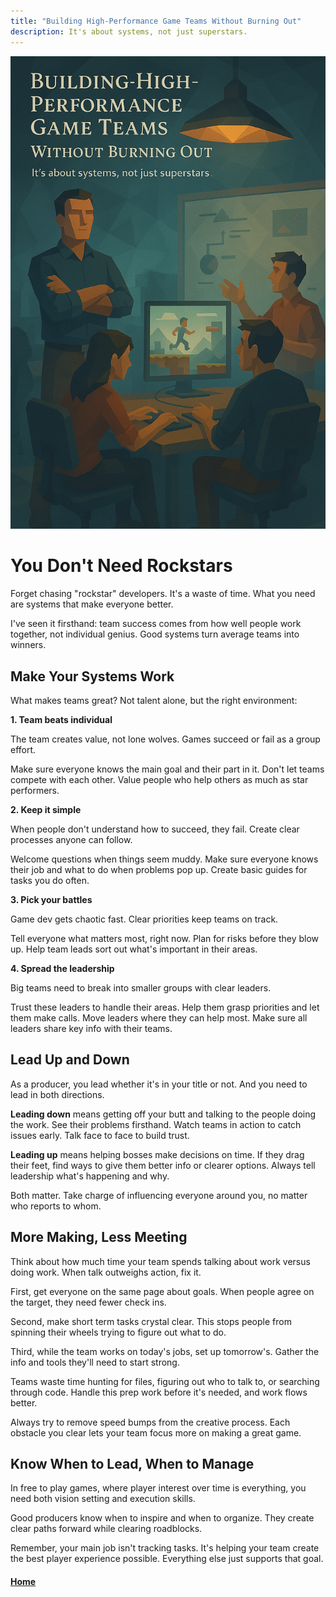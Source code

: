 ```yaml
---
title: "Building High-Performance Game Teams Without Burning Out"
description: It's about systems, not just superstars.
---
```


![Building high Performance Team](./assets/team-performance.png)

# You Don't Need Rockstars

Forget chasing "rockstar" developers. It's a waste of time. What you need are systems that make everyone better.

I've seen it firsthand: team success comes from how well people work together, not individual genius. Good systems turn average teams into winners.

## Make Your Systems Work

What makes teams great? Not talent alone, but the right environment:

**1. Team beats individual**

The team creates value, not lone wolves. Games succeed or fail as a group effort.

Make sure everyone knows the main goal and their part in it. Don't let teams compete with each other. Value people who help others as much as star performers.

**2. Keep it simple**

When people don't understand how to succeed, they fail. Create clear processes anyone can follow.

Welcome questions when things seem muddy. Make sure everyone knows their job and what to do when problems pop up. Create basic guides for tasks you do often.

**3. Pick your battles**

Game dev gets chaotic fast. Clear priorities keep teams on track.

Tell everyone what matters most, right now. Plan for risks before they blow up. Help team leads sort out what's important in their areas.

**4. Spread the leadership**

Big teams need to break into smaller groups with clear leaders.

Trust these leaders to handle their areas. Help them grasp priorities and let them make calls. Move leaders where they can help most. Make sure all leaders share key info with their teams.

## Lead Up and Down

As a producer, you lead whether it's in your title or not. And you need to lead in both directions.

**Leading down** means getting off your butt and talking to the people doing the work. See their problems firsthand. Watch teams in action to catch issues early. Talk face to face to build trust.

**Leading up** means helping bosses make decisions on time. If they drag their feet, find ways to give them better info or clearer options. Always tell leadership what's happening and why.

Both matter. Take charge of influencing everyone around you, no matter who reports to whom.

## More Making, Less Meeting

Think about how much time your team spends talking about work versus doing work. When talk outweighs action, fix it.

First, get everyone on the same page about goals. When people agree on the target, they need fewer check ins.

Second, make short term tasks crystal clear. This stops people from spinning their wheels trying to figure out what to do.

Third, while the team works on today's jobs, set up tomorrow's. Gather the info and tools they'll need to start strong.

Teams waste time hunting for files, figuring out who to talk to, or searching through code. Handle this prep work before it's needed, and work flows better.

Always try to remove speed bumps from the creative process. Each obstacle you clear lets your team focus more on making a great game.

## Know When to Lead, When to Manage

In free to play games, where player interest over time is everything, you need both vision setting and execution skills.

Good producers know when to inspire and when to organize. They create clear paths forward while clearing roadblocks.

Remember, your main job isn't tracking tasks. It's helping your team create the best player experience possible. Everything else just supports that goal.

#### [Home](./README.md) 

